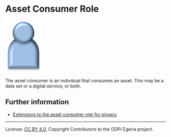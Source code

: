 <!-- SPDX-License-Identifier: CC-BY-4.0 -->
<!-- Copyright Contributors to the ODPi Egeria project. -->

# Asset Consumer Role

![Icon](asset-consumer-role.png)

The asset consumer is an individual that consumes an asset.  This may
be a data set or a digital service, or both.


## Further information

* [Extensions to the asset consumer role for privacy](../../data-privacy-pack/role-extensions-for-privacy.md)



----
License: [CC BY 4.0](https://creativecommons.org/licenses/by/4.0/),
Copyright Contributors to the ODPi Egeria project.